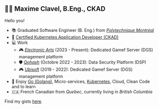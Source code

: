 ## 👨‍💻 Maxime Clavel, B.Eng., CKAD

Hello you!

- 📚 Graduated Software Engineer (B. Eng.) from *[Polytechnique Montréal](https://www.polymtl.ca/)*
- 📃 [Certified Kubernetes Application Developer (CKAD)](https://www.cncf.io/certification/ckad/)
- 💻 Work
  - 🎮 *[Electronic Arts](https://www.ea.com)* (2023 - Present): Dedicated Gamef Server (DGS) management platform
  - 🛡️ *[Qohash](https://qohash.com/)* (Octobre 2022 - 2023): Data Security Platform (DSP)
  - 🎮 *[Ubisoft](https://montreal.ubisoft.com/)* (2019 - 2022): Dedicated Gamef Server (DGS) management platform
- 🖤 Enjoy [Go (Golang)](https://go.dev/), Micro-services, [Kubernetes](https://kubernetes.io/), Cloud, Clean Code and to learn
- 🇨🇦 French Canadian from *Quebec*, currently living in *British Columbia*

Find my gists [here](https://gist.github.com/maxclav).

